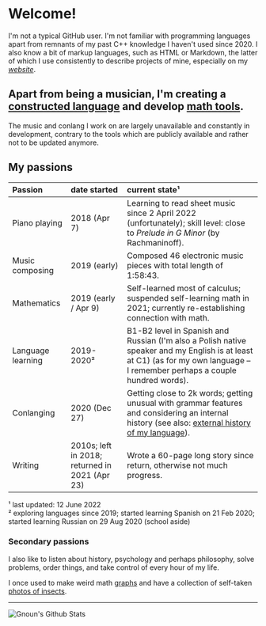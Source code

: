 # Welcome!

I'm not a typical GitHub user. I'm not familiar with programming languages apart from remnants of my past C++ knowledge I haven't used since 2020. I also know a bit of markup languages, such as HTML or Markdown, the latter of which I use consistently to describe projects of mine, especially on my *[website](https://gnoun.net)*.

## Apart from being a musician, I'm creating a [constructed language](https://github.com/Gnoun/Daikova) and develop [math tools](https://gnoun.net/math).

The music and conlang I work on are largely unavailable and constantly in development, contrary to the tools which are publicly available and rather not to be updated anymore.

## My passions

| Passion | date started | current state¹
|:-|:-|:-
| Piano playing | 2018 (Apr 7) | Learning to read sheet music since 2 April 2022 (unfortunately); skill level: close to *Prelude in G Minor* (by Rachmaninoff).
| Music composing | 2019 (early) | Composed 46 electronic music pieces with total length of 1:58:43.
| Mathematics | 2019 (early / Apr 9) | Self-learned most of calculus; suspended self-learning math in 2021; currently re-establishing connection with math.
| Language learning | 2019-2020² | B1-B2 level in Spanish and Russian (I'm also a Polish native speaker and my English is at least at C1) (as for my own language – I remember perhaps a couple hundred words).
| Conlanging | 2020 (Dec 27) | Getting close to 2k words; getting unusual with grammar features and considering an internal history (see also: [external history of my language](https://github.com/Gnoun/Daikova/blob/main/history_external.md)).
| Writing | 2010s; left in 2018; returned in 2021 (Apr 23) | Wrote a 60-page long story since return, otherwise not much progress.

¹ last updated: 12 June 2022\
² exploring languages since 2019; started learning Spanish on 21 Feb 2020; started learning Russian on 29 Aug 2020 (school aside)

### Secondary passions

I also like to listen about history, psychology and perhaps philosophy, solve problems, order things, and take control of every hour of my life.

I once used to make weird math [graphs](https://gnoun.net/graphs) and have a collection of self-taken [photos of insects](https://gnoun.net/other/other/photos).

---

<img align="left" alt="Gnoun's Github Stats" src="https://github-readme-stats.vercel.app/api?username=Gnoun&theme=dark" /> 
